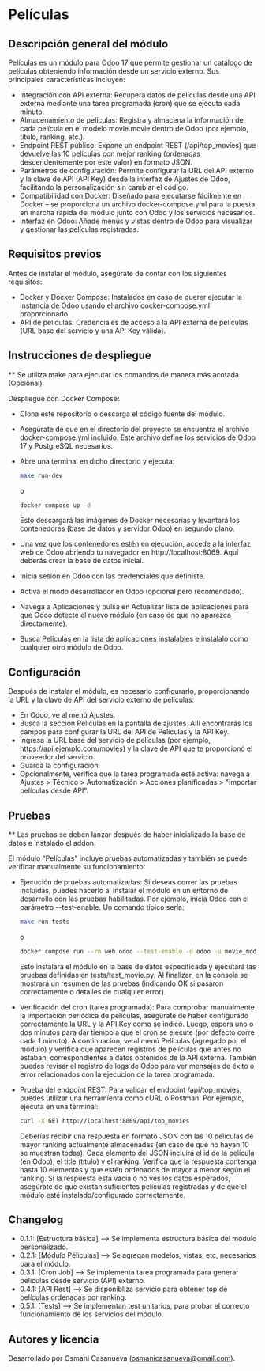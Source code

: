 # Películas

## Descripción general del módulo

Películas es un módulo para Odoo 17 que permite gestionar un catálogo de películas obteniendo información desde un servicio externo. Sus principales características incluyen:

- Integración con API externa: Recupera datos de películas desde una API externa mediante una tarea programada (cron) que se ejecuta cada minuto.
- Almacenamiento de películas: Registra y almacena la información de cada película en el modelo movie.movie dentro de Odoo (por ejemplo, título, ranking, etc.).
- Endpoint REST público: Expone un endpoint REST (/api/top_movies) que devuelve las 10 películas con mejor ranking (ordenadas descendentemente por este valor) en formato JSON.
- Parámetros de configuración: Permite configurar la URL del API externo y la clave de API (API Key) desde la interfaz de Ajustes de Odoo, facilitando la personalización sin cambiar el código.
- Compatibilidad con Docker: Diseñado para ejecutarse fácilmente en Docker – se proporciona un archivo docker-compose.yml para la puesta en marcha rápida del módulo junto con Odoo y los servicios necesarios.
- Interfaz en Odoo: Añade menús y vistas dentro de Odoo para visualizar y gestionar las películas registradas.

## Requisitos previos

Antes de instalar el módulo, asegúrate de contar con los siguientes requisitos:

- Docker y Docker Compose: Instalados en caso de querer ejecutar la instancia de Odoo usando el archivo docker-compose.yml proporcionado.
- API de películas: Credenciales de acceso a la API externa de películas (URL base del servicio y una API Key válida).

## Instrucciones de despliegue

\*\* Se utiliza make para ejecutar los comandos de manera más acotada (Opcional).

Despliegue con Docker Compose:

- Clona este repositorio o descarga el código fuente del módulo.
- Asegúrate de que en el directorio del proyecto se encuentra el archivo docker-compose.yml incluido. Este archivo define los servicios de Odoo 17 y PostgreSQL necesarios.
- Abre una terminal en dicho directorio y ejecuta:

  ```bash
  make run-dev
  ```

  o

  ```bash
  docker-compose up -d
  ```

  Esto descargará las imágenes de Docker necesarias y levantará los contenedores (base de datos y servidor Odoo) en segundo plano.

- Una vez que los contenedores estén en ejecución, accede a la interfaz web de Odoo abriendo tu navegador en http://localhost:8069. Aquí deberás crear la base de datos inicial.
- Inicia sesión en Odoo con las credenciales que definiste.
- Activa el modo desarrollador en Odoo (opcional pero recomendado).
- Navega a Aplicaciones y pulsa en Actualizar lista de aplicaciones para que Odoo detecte el nuevo módulo (en caso de que no aparezca directamente).
- Busca Películas en la lista de aplicaciones instalables e instálalo como cualquier otro módulo de Odoo.

## Configuración

Después de instalar el módulo, es necesario configurarlo, proporcionando la URL y la clave de API del servicio externo de películas:

- En Odoo, ve al menú Ajustes.
- Busca la sección Películas en la pantalla de ajustes. Allí encontrarás los campos para configurar la URL del API de Películas y la API Key.
- Ingresa la URL base del servicio de películas (por ejemplo, https://api.ejemplo.com/movies) y la clave de API que te proporcionó el proveedor del servicio.
- Guarda la configuración.
- Opcionalmente, verifica que la tarea programada esté activa: navega a Ajustes > Técnico > Automatización > Acciones planificadas > "Importar películas desde API".

## Pruebas

\*\* Las pruebas se deben lanzar después de haber inicializado la base de datos e instalado el addon.

El módulo "Películas" incluye pruebas automatizadas y también se puede verificar manualmente su funcionamiento:

- Ejecución de pruebas automatizadas: Si deseas correr las pruebas incluidas, puedes hacerlo al instalar el módulo en un entorno de desarrollo con las pruebas habilitadas. Por ejemplo, inicia Odoo con el parámetro --test-enable. Un comando típico sería:

  ```bash
  make run-tests
  ```

  o

  ```bash
  docker compose run --rm web odoo --test-enable -d odoo -u movie_module
  ```

  Esto instalará el módulo en la base de datos especificada y ejecutará las pruebas definidas en tests/test_movie.py. Al finalizar, en la consola se mostrará un resumen de las pruebas (indicando OK si pasaron correctamente o detalles de cualquier error).

- Verificación del cron (tarea programada): Para comprobar manualmente la importación periódica de películas, asegúrate de haber configurado correctamente la URL y la API Key como se indicó. Luego, espera uno o dos minutos para dar tiempo a que el cron se ejecute (por defecto corre cada 1 minuto). A continuación, ve al menú Películas (agregado por el módulo) y verifica que aparecen registros de películas que antes no estaban, correspondientes a datos obtenidos de la API externa. También puedes revisar el registro de logs de Odoo para ver mensajes de éxito o error relacionados con la ejecución de la tarea programada.

- Prueba del endpoint REST: Para validar el endpoint /api/top_movies, puedes utilizar una herramienta como cURL o Postman. Por ejemplo, ejecuta en una terminal:

  ```bash
  curl -X GET http://localhost:8069/api/top_movies
  ```

  Deberías recibir una respuesta en formato JSON con las 10 películas de mayor ranking actualmente almacenadas (en caso de que no hayan 10 se muestran todas). Cada elemento del JSON incluirá el id de la película (en Odoo), el title (título) y el ranking. Verifica que la respuesta contenga hasta 10 elementos y que estén ordenados de mayor a menor según el ranking. Si la respuesta está vacía o no ves los datos esperados, asegúrate de que existan suficientes películas registradas y de que el módulo esté instalado/configurado correctamente.


## Changelog
- 0.1.1: [Estructura básica] --> Se implementa estructura básica del módulo personalizado.
- 0.2.1: [Módulo Péliculas] --> Se agregan modelos, vistas, etc, necesarios para el módulo.
- 0.3.1: [Cron Job] --> Se implementa tarea programada para generar películas desde servicio (API) externo.
- 0.4.1: [API Rest] --> Se disponibliza servicio para obtener top de películas ordenadas por ranking.
- 0.5.1: [Tests] --> Se implementan test unitarios, para probar el correcto funcionamiento de los servicios del módulo.


## Autores y licencia

Desarrollado por Osmani Casanueva (osmanicasanueva@gmail.com).
